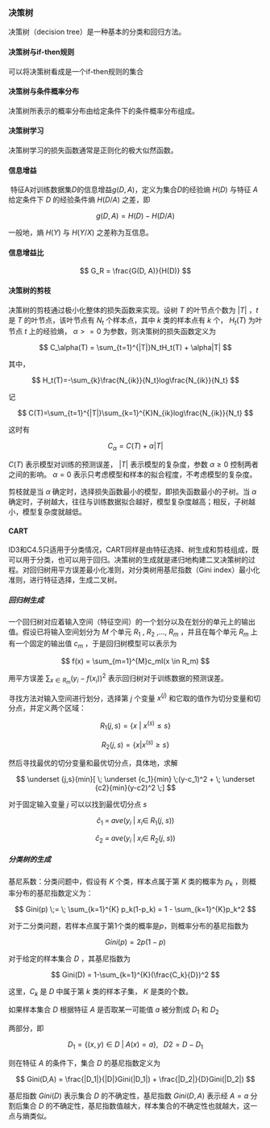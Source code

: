 ### 决策树

  决策树（decision tree）是一种基本的分类和回归方法。

#### 决策树与if-then规则

  可以将决策树看成是一个if-then规则的集合

#### 决策树与条件概率分布

  决策树所表示的概率分布由给定条件下的条件概率分布组成。

#### 决策树学习

  决策树学习的损失函数通常是正则化的极大似然函数。

#### 信息增益

​    特征A对训练数据集$D$的信息增益$g(D, A)$，定义为集合$D$的经验熵 $H(D)$ 与特征 $A$ 给定条件下 $D$ 的经验条件熵 $H(D/A)$ 之差，即

$$
g(D,A) = H(D) - H(D/A)
$$

一般地，熵 $H(Y)$ 与 $H(Y/X)$ 之差称为互信息。

#### 信息增益比

$$
G_R = \frac{G(D, A)}{H(D)}
$$

#### 决策树的剪枝

  决策树的剪枝通过极小化整体的损失函数来实现。设树 $T$ 的叶节点个数为 $|T|$ ，$t$ 是 $T$ 的叶节点，该叶节点有 $N_t$ 个样本点，其中 $k$ 类的样本点有 $k$ 个， $H_t(T)$ 为叶节点 $t$ 上的经验熵， $\alpha>=0$ 为参数，则决策树的损失函数定义为
  
$$
C_\alpha(T) = \sum_{t=1}^{|T|}N_tH_t(T) + \alpha|T|
$$

其中，

$$
H_t(T)=-\sum_{k}\frac{N_{ik}}{N_t}log\frac{N_{ik}}{N_t}
$$

记

$$
C(T)=\sum_{t=1}^{|T|}\sum_{k=1}^{K}N_{ik}log\frac{N_{ik}}{N_t}
$$

这时有

$$
C_\alpha=C(T) + \alpha|T|
$$

$C(T)$ 表示模型对训练的预测误差， $|T|$ 表示模型的复杂度，参数 $\alpha \geq 0$ 控制两者之间的影响。 $\alpha=0$ 表示只考虑模型和样本的拟合程度，不考虑模型的复杂度。

  剪枝就是当 $\alpha$ 确定时，选择损失函数最小的模型，即损失函数最小的子树。当 $\alpha$ 确定时，子树越大，往往与训练数据拟合越好，模型复杂度越高；相反，子树越小，模型复杂度就越低。

#### CART

  ID3和C4.5只适用于分类情况，CART同样是由特征选择、树生成和剪枝组成，既可以用于分类，也可以用于回归。决策树的生成就是递归地构建二叉决策树的过程。对回归树用平方误差最小化准则，对分类树用基尼指数（Gini index）最小化准则，进行特征选择，生成二叉树。

##### 回归树生成

  一个回归树对应着输入空间（特征空间）的一个划分以及在划分的单元上的输出值。假设已将输入空间划分为 $M$ 个单元 $R_1$ , $R_2$ ,..., $R_m$ ，并且在每个单元 $R_m$ 上有一个固定的输出值 $c_m$ ，于是回归树模型可以表示为

$$
f(x) = \sum_{m=1}^{M}c_mI(x \in R_m)
$$

  用平方误差 $\sum_{x \in R_m}(y_i - f(x_i))^2$ 表示回归树对于训练数据的预测误差。

  寻找方法对输入空间进行划分，选择第 $j$ 个变量 $x^{(j)}$ 和它取的值作为切分变量和切分点，并定义两个区域：

$$
R_1(j,s)=\{x\ | \ x^{(s)} \leq s \}
$$

$$
R_2(j,s)=\{x|x^{(s)} \geq s\}
$$

然后寻找最优的切分变量和最优切分点，具体地，求解

$$
\underset {j,s}{min}[ \; \underset {c_1}{min} \;(y-c_1)^2 + \; \underset {c2}{min}(y-c2)^2 \;]
$$

对于固定输入变量 $j$ 可以以找到最优切分点 $s$

$$
\hat c_1 \; = \; ave(y_i\;|\;x_i \in \; R_1(j,\;s))
$$

$$
\hat c_2 \; = \; ave(y_i\;|\;x_i \in \; R_2(j,\;s))
$$

##### 分类树的生成

  基尼系数：分类问题中，假设有 $K$ 个类，样本点属于第 $K$ 类的概率为 $p_k$ ，则概率分布的基尼指数定义为：

$$
Gini(p) \;= \; \sum_{k=1}^{K} p_k(1-p_k) = 1 - \sum_{k=1}^{K}p_k^2
$$

  对于二分类问题，若样本点属于第1个类的概率是$p$，则概率分布的基尼指数为

$$
Gini(p)=2p(1-p)
$$

  对于给定的样本集合 $D$ ，其基尼指数为

$$
Gini(D) = 1-\sum_{k=1}^{K}(\frac{C_k}{D})^2
$$

  这里，$C_k$ 是 $D$ 中属于第 $k$ 类的样本子集， $K$ 是类的个数。

  如果样本集合 $D$ 根据特征 $A$ 是否取某一可能值 $a$ 被分割成 $D_1$ 和 $D_2$ 

两部分，即

$$
D_1 = \{(x, y) \in D \;| \; A(x) = a\},\; \; \; D2=D -D_1
$$

则在特征 $A$ 的条件下，集合 $D$ 的基尼指数定义为

$$
Gini(D,A) = \frac{|D_1|}{|D|}Gini(|D_1|) + \frac{|D_2|}{D}Gini(|D_2|)
$$

基尼指数 $Gini(D)$ 表示集合 $D$ 的不确定性，基尼指数 $Gini(D,A)$ 表示经 $A=a$ 分割后集合 $D$ 的不确定性，基尼指数值越大，样本集合的不确定性也就越大，这一点与熵类似。
